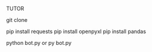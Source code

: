 TUTOR

git clone

pip install requests
pip install openpyxl
pip install pandas

python bot.py or py bot.py
